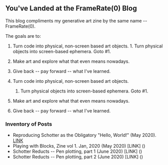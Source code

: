 ## You've Landed at the FrameRate(0) Blog

This blog compliments my generative art zine by the same name -- FrameRate(0).

The goals are to:
1. Turn code into physical, non-screen based art objects.
        1. Turn physical objects into screen-based ephemera. Goto #1.
3. Make art and explore what that even means nowadays.
4. Give back -- pay forward -- what I've learned. 


1. Turn code into physical, non-screen based art objects.
   1. Turn physical objects into screen-based ephemera. Goto #1.
1. Make art and explore what that even means nowadays.
1. Give back -- pay forward -- what I've learned. 

### Inventory of Posts

* Reproducing Schotter as the Obligatory "Hello, World!" (May 2020). [LINK](https://frameratezero.github.io/Blog/Reproducing_Schotter)
* Playing with Blocks, Zine vol 1. Jan, 2020 (May 2020) [LINK] ()
* Schotter Reducts -- Pen plotting, part 1 (June 2020) [LINK] ()
* Schotter Reducts -- Pen plotting, part 2 (June 2020) [LINK] ()



